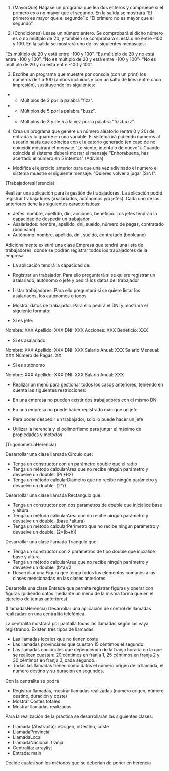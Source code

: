 1. (MayorQue) Hágase un programa que lea dos enteros y compruebe si el primero es o no mayor que el segundo. En la salida se mostrará “El primero es mayor que el segundo” o “El primero no es mayor que el segundo”.

2. (Condiciones) Léase un número entero. Se comprobará si dicho número es o no múltiplo de 20, y también se comprobará si está o no entre -100 y 100. En la salida se mostrará uno de los siguientes menasajes:

“Es múltiplo de 20 y está entre -100 y 100”.
“Es múltiplo de 20 y no está entre -100 y 100”.
“No es múltiplo de 20 y está entre -100 y 100”-
“No es múltiplo de 20 y no está entre -100 y 100”.

3. Escribe un programa que muestre por consola (con un print) los números de 1 a 100 (ambos incluidos y con un salto de línea entre cada impresión), sustituyendo los siguientes:
 * - Múltiplos de 3 por la palabra "fizz".
 * - Múltiplos de 5 por la palabra "buzz".
 * - Múltiplos de 3 y de 5 a la vez por la palabra "fizzbuzz".

4. Crea un programa que genere un número aleatorio (entre 0 y 20) de entrada y lo guarde en una variable. El sistema irá pidiendo números al usuario hasta que coincida con el aleatorio generado (en caso de no coincidir mostrará el mensaje "Lo siento, intentalo de nuevo"). Cuando coincida el sistema deberá mostar el mensaje "Enhorabuena, has acertado el número en 5 intentos" (Adivina)

- Modifica el ejercicio anterior para que una vez adivinado el número el sistema muestre el siguiente mensaje: "Quieres volver a jugar (S/N)":

(TrabajadoresHerencia)

Realizar una aplicación para la gestión de trabajadores. La aplicación podrá registrar trabajadores (asalariados, autónomos y/o jefes). Cada uno de los anteriores tiene las siguientes características:

- Jefes: nombre, apellido, din, acciones, beneficio. Los jefes tendrán la capacidad de despedir un trabajador.
- Asalariados: nombre, apellido, dni, sueldo, número de pagas, contratado (booleano)
- Autónomo: nombre, apellido, dni, sueldo, contratado (booleano)

Adicionalmente existirá una clase Empresa que tendrá una lista de trabajadores, donde se podrán registrar todos los trabajadores de la empresa

- La aplicación tendrá la capacidad de:

- Registrar un trabajador. Para ello preguntará si se quiere registrar un asalariado, autónomo o jefe y pedirá los datos del trabajador
- Listar trabajadores. Para ello preguntará si se quiere listar los asalariados, los autónomos o todos
- Mostrar datos de trabajador. Para ello pedirá el DNI y mostrará el siguiente formato:

- Si es jefe:

Nombre: XXX Apellido: XXX DNI: XXX Acciones: XXX Beneficio: XXX

- Si es asalariado:

Nombre: XXX Apellido: XXX DNI: XXX Salario Anual: XXX Salario Mensual: XXX Número de Pagas: XX

- Si es autónomo

Nombre: XXX Apellido: XXX DNI: XXX Salario Anual: XXX

- Realizar un menú para gestionar todos los casos anteriores, teniendo en cuenta las siguientes restricciones:

- En una empresa no pueden existir dos trabajadores con el mismo DNI
- En una empresa no puede haber registrado más que un jefe
- Para poder despedir un trabajador, solo lo puede hacer un jefe
- Utilizar la herencia y el polimorfismo para juntar el máximo de propiedades y métodos .

(TrigonometríaHerencia)

Desarrollar una clase llamada Círculo que:

- Tenga un constructor con un parámetro double que el radio
- Tenga un método calcularArea que no recibe ningún parámetro y devuelve un double. (Pi *R2)
- Tenga un método calcularDiametro que no recibe ningún parámetro y devuelve un double. (2*r)

Desarrollar una clase llamada Rectangulo que:

- Tenga un constructor con dos parámetros de double que inicialice base y altura.
- Tenga un método calcularArea que no recibe ningún parámetro y devuelve un double. (base *altura)
- Tenga un método calcularPerimetro que no recibe ningún parámetro y devuelve un double. (2*(b+h))

Desarrollar una clase llamada Triangulo que:

- Tenga un constructor con 2 parámetros de tipo double que inicialice base y altura.
- Tenga un método calcularArea que no recibe ningún parámetro y devuelve un double. (b*a)/2
- Desarrollar una Figura que tenga todos los elementos comunes a las clases mencionadas en las clases anteriores

Desarrolla una clase Entrada que permita registrar figuras y operar con figuras (pidiendo datos mediante un menú de la misma forma que en el ejercicio de temas anteriores)

(LlamadasHerencia)
Desarrollar una aplicación de control de llamadas realizadas en una centralita telefónica.

La centralita mostrará por pantalla todas las llamadas según las vaya registrando. Existen tres tipos de llamadas:

- Las llamadas locales que no tienen coste
- Las llamadas provinciales que cuestan 15 céntimos el segundo.
- Las llamadas nacionales que dependiendo de la franja horaria en la que se realicen cuestan: 20 céntimos en franja 1, 25 céntimos en franja 2 y 30 céntimos en franja 3, cada segundo.
- Todas las llamadas tienen como datos el número origen de la llamada, el número destino y su duración en segundos.

Con la centralita se podrá

- Registrar llamadas, mostrar llamadas realizadas (número origen, número destino, duración y coste)
- Mostrar Costes totales
- Mostrar llamadas realizadas

Para la realización de la práctica se desarrollarán las siguientes clases:

- Llamada (Abstracta): nOrigen, nDestino, coste
- LlamadaProvincial
- LlamadaLocal
- LlamadaNacional: franja
- Centralita: arraylist
- Entrada: main

Decide cuales son los métodos que se deberían de poner en herencia